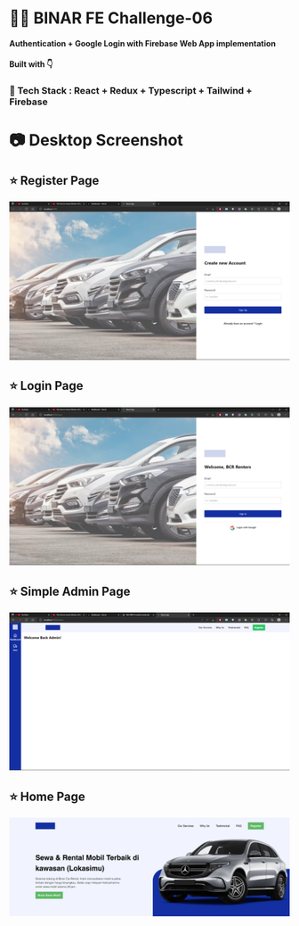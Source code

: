 # :closed_lock_with_key::key: BINAR FE Challenge-06
#### Authentication + Google Login with Firebase Web App implementation
#### Built with :point_down:
### :trumpet: Tech Stack : React + Redux + Typescript + Tailwind + Firebase

# :camera: Desktop Screenshot
## :star: Register Page
![Register Page](./public/images/screenshot/ss-desktop-register-page.png)
<br>
## :star: Login Page
![Login Page](./public/images/screenshot/ss-desktop-login-page.png)
<br>
## :star: Simple Admin Page
![Admin Page](./public/images/screenshot/ss-desktop-admin-page.png)
<br>
## :star: Home Page
![Home Page](./public/images/screenshot/ss-desktop-home-page.png)
<br>